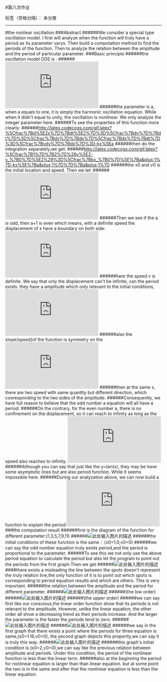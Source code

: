﻿#第八次作业

标签（空格分隔）： 未分类

---

#the nonliear oscillation
###Abstract
######We consider a special type oscillation model. I first will analyze when the function will truly have a period as its parameter varys. Then build a computation method to find the periods of the function. Then to analyze the relation between the amplitude and the period of particular parameter.
###Basic principle
######the oscillation model ODE is :
######![此处输入图片的描述][1]
######the parameter is a, when a equals to one, it is simply the harmonic oscillation equation. While when it didn't equal to unity, the oscillation is nonlinear. We only analyze the integer parameter here. 
######To see the properties of this function more clearly: 
######http://latex.codecogs.com/gif.latex?%5Cfrac%7Bd%5E2x%7D%7Bdt%5E2%7D%3D%5Cfrac%7Bdv%7D%7Bdt%7D%3D%5Cfrac%7Bdv%7D%7Bdx%7D%5Cfrac%7Bdx%7D%7Bdt%7D%3D%5Cfrac%7Bvdv%7D%7Bdx%7D%3D-kx%5Ea
######then do the integration separately,we get:
######http://latex.codecogs.com/gif.latex?%5Cfrac%7B1%7D%7B2%7D%28v%5E2-v_%7B0%7D%5E2%29%3D%5Cfrac%7Bkx_%7B0%7D%5E%7Ba&plus;1%7D-kx%5E%7Ba&plus;1%7D%7D%7Ba&plus;1%7D
######the x0 and v0 is the initial location and speed. Then we let:
######![此处输入图片的描述][2]
######Then we see if the a is odd, then a+1 is even which means, with a definite speed the displacement of x have a boundary on both side:![此处输入图片的描述][3]
######here the speed v is definite. We say that only the displacement can't be infinite, can the period exists. they have a amplitude which only relevant to the initial conditions,![此处输入图片的描述][4]
######also the slope(speed)of the function is symmetry on the ![此处输入图片的描述][5]
######then at the same x, there are two speed with same quantity but different direction, which cooresponding to the two sides of the amplitude. 
######Consequently, we have full reason to believe that the odd number a equation will all have a period.
######On the contrary, for the even number a, there is no confinement on the displacement, so it can reach to infinity as long as the speed also reaches to infinity. ![此处输入图片的描述][6]
######Although you can say that just like the y=tan(x), they may be have some asymptotic lines but are also period function. While it seems impossible here.
######During our analyzation above, we can now build a function to explain the period:![此处输入图片的描述][7]
###the computation result
######first is the diagram of the function for different parameter:(1,3,5,7,9,11)
######![此处输入图片的描述][8]
######the initial conditions of these function is the same：（x0=1.0,v0=0)
######we can say the odd number equation truly exists period,and the period is proportional to the parameter.
######To see this we not only use the above period equation to calculate the period but also let the program to point out the periods from the first graph.Then we get
######![此处输入图片的描述][9]
####there exists a misleading the line between the spots doesn't represent the truly relation line,the only function of it is to point out which spots is corresponding to period equation results and which are others. This is very important.
######the relation between the amplitude and the period for different parameter.
######![此处输入图片的描述][10]
######(the low order)
######![此处输入图片的描述][11]
######(the upper order)
######we can say first like our conscious,the linear order function show that its periods is not relevant to the amplitude. However, unlike the linear equation, the other order all show a decreasing trend as their periods increase. And the larger the parameter is the faster the periods tend to zero.
######![此处输入图片的描述][12]
######![此处输入图片的描述][13]
######we say in the first graph that there exists a point where the periods for three equation is same,(x0=1.16,v0=0), the second graph depicts this properity,we can say it is truly this way.
######![此处输入图片的描述][14]
######this graph's initial condition is (x0=2,v0=0),we can say like the previous relation between amplitude and periods. Under this condition, the period of the nonlinear function is less than the linear term.
######also at the beginning the period for nonlinear equation is larger than than linear equation. but at some point the two is in the same and after that the nonlinear equation is less than the linear equation.


  [1]: http://latex.codecogs.com/gif.latex?%5Cfrac%7Bd%5E2x%7D%7Bdt%5E2%7D=-kx%5Ea
  [2]: http://latex.codecogs.com/gif.latex?v_%7B0%7D%5E2&plus;%5Cfrac%7Bkx_%7B0%7D%5E%7Ba&plus;1%7D%7D%7Ba&plus;1%7D=A=%5Cfrac%7Bkx%5E%7Ba&plus;1%7D%7D%7Ba&plus;1%7D&plus;v%5E2=Bx%5E%7Ba&plus;1%7D&plus;v%5E2
  [3]: http://latex.codecogs.com/gif.latex?%28-%28%5Cfrac%7BA-v%5E2%7D%7BB%7D%29%5E%7B%5Cfrac%7B1%7D%7Ba&plus;1%7D%7D,%28%5Cfrac%7BA-v%5E2%7D%7BB%7D%29%5E%7B%5Cfrac%7B1%7D%7Ba&plus;1%7D%7D%29
  [4]: http://latex.codecogs.com/gif.latex?%28-%28%5Cfrac%7BA%7D%7BB%7D%29%5E%7B%5Cfrac%7B1%7D%7Ba&plus;1%7D%7D,%28%5Cfrac%7BA%7D%7BB%7D%29%5E%7B%5Cfrac%7B1%7D%7Ba&plus;1%7D%7D%29
  [5]: http://latex.codecogs.com/gif.latex?%5Cpm%20x
  [6]: http://latex.codecogs.com/gif.latex?v_%7B0%7D%5E2&plus;%5Cfrac%7Bkx_%7B0%7D%5E%7Ba&plus;1%7D%7D%7Ba&plus;1%7D=A=%5Cfrac%7Bkx%5E%7Ba&plus;1%7D%7D%7Ba&plus;1%7D&plus;v%5E2=Bx%5E%7Ba&plus;1%7D&plus;v%5E2
  [7]: http://latex.codecogs.com/gif.latex?%5Cfrac%7BT%7D%7B2%7D=%20%5Cint_%7Bm%7D%5E%7B-m%7D%5Cfrac%7Bdx%7D%7B%5Csqrt%7BA-Bx%5E%7Ba&plus;1%7D%7D%7D,%20%28m=%28%5Cfrac%7BA%7D%7BB%7D%29%5E%7B%5Cfrac%7B1%7D%7Ba&plus;1%7D%7D%29
  [8]: https://raw.githubusercontent.com/qqyyff/computationalphysics_N2013301020031/master/trajectory%20oscillation.png
  [9]: https://raw.githubusercontent.com/qqyyff/computationalphysics_N2013301020031/master/period%20via%20order.png
  [10]: https://raw.githubusercontent.com/qqyyff/computationalphysics_N2013301020031/master/new%20periods_amp%28low%29.png
  [11]: https://raw.githubusercontent.com/qqyyff/computationalphysics_N2013301020031/master/new%20period_amp%28upper%29.png
  [12]: https://raw.githubusercontent.com/qqyyff/computationalphysics_N2013301020031/master/new%20period_amp.png
  [13]: https://raw.githubusercontent.com/qqyyff/computationalphysics_N2013301020031/master/oscillation_time.png
  [14]: https://raw.githubusercontent.com/qqyyff/computationalphysics_N2013301020031/master/oscillation_time2.png